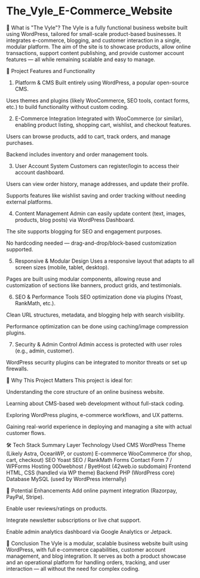 # The_Vyle_E-Commerce_Website

🔹 What is "The Vyle"?
The Vyle is a fully functional business website built using WordPress, tailored for small-scale product-based businesses. It integrates e-commerce, blogging, and customer interaction in a single, modular platform. The aim of the site is to showcase products, allow online transactions, support content publishing, and provide customer account features — all while remaining scalable and easy to manage.

🧩 Project Features and Functionality
1. Platform & CMS
Built entirely using WordPress, a popular open-source CMS.

Uses themes and plugins (likely WooCommerce, SEO tools, contact forms, etc.) to build functionality without custom coding.

2. E-Commerce Integration
Integrated with WooCommerce (or similar), enabling product listing, shopping cart, wishlist, and checkout features.

Users can browse products, add to cart, track orders, and manage purchases.

Backend includes inventory and order management tools.

3. User Account System
Customers can register/login to access their account dashboard.

Users can view order history, manage addresses, and update their profile.

Supports features like wishlist saving and order tracking without needing external platforms.

4. Content Management
Admin can easily update content (text, images, products, blog posts) via WordPress Dashboard.

The site supports blogging for SEO and engagement purposes.

No hardcoding needed — drag-and-drop/block-based customization supported.

5. Responsive & Modular Design
Uses a responsive layout that adapts to all screen sizes (mobile, tablet, desktop).

Pages are built using modular components, allowing reuse and customization of sections like banners, product grids, and testimonials.

6. SEO & Performance Tools
SEO optimization done via plugins (Yoast, RankMath, etc.).

Clean URL structures, metadata, and blogging help with search visibility.

Performance optimization can be done using caching/image compression plugins.

7. Security & Admin Control
Admin access is protected with user roles (e.g., admin, customer).

WordPress security plugins can be integrated to monitor threats or set up firewalls.

🧠 Why This Project Matters
This project is ideal for:

Understanding the core structure of an online business website.

Learning about CMS-based web development without full-stack coding.

Exploring WordPress plugins, e-commerce workflows, and UX patterns.

Gaining real-world experience in deploying and managing a site with actual customer flows.

🛠️ Tech Stack Summary
Layer	Technology Used
CMS	WordPress
Theme	(Likely Astra, OceanWP, or custom)
E-commerce	WooCommerce (for shop, cart, checkout)
SEO	Yoast SEO / RankMath
Forms	Contact Form 7 / WPForms
Hosting	000webhost / ByetHost (42web.io subdomain)
Frontend	HTML, CSS (handled via WP theme)
Backend	PHP (WordPress core)
Database	MySQL (used by WordPress internally)

🚀 Potential Enhancements
Add online payment integration (Razorpay, PayPal, Stripe).

Enable user reviews/ratings on products.

Integrate newsletter subscriptions or live chat support.

Enable admin analytics dashboard via Google Analytics or Jetpack.

🧾 Conclusion
The Vyle is a modular, scalable business website built using WordPress, with full e-commerce capabilities, customer account management, and blog integration. It serves as both a product showcase and an operational platform for handling orders, tracking, and user interaction — all without the need for complex coding.

